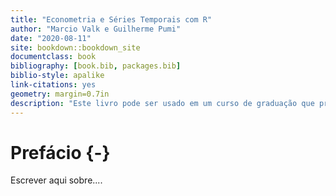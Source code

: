 ```yaml
--- 
title: "Econometria e Séries Temporais com R"
author: "Marcio Valk e Guilherme Pumi"
date: "2020-08-11"
site: bookdown::bookdown_site
documentclass: book
bibliography: [book.bib, packages.bib]
biblio-style: apalike
link-citations: yes
geometry: margin=0.7in 
description: "Este livro pode ser usado em um curso de graduação que proponha estudar econometria e séreis temporais em um nível introdutório. No entanto, também é abordado um pouco da teoria e tecnicalidade."
---
```


# Prefácio {-}

Escrever aqui sobre....
